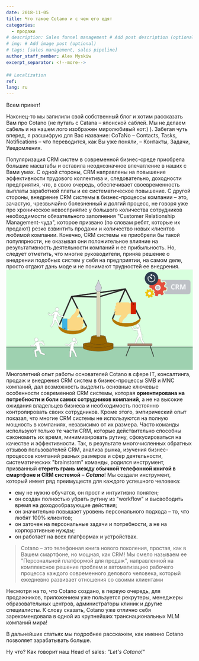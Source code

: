 ```yaml
---
date: 2018-11-05
title: Что такое Cotano и с чем его едят
categories:
  - продажи
# description: Sales funnel management # Add post description (optional)
# img: # Add image post (optional)
# tags: [sales management, sales pipeline]
author_staff_member: Alex Myskiw
excerpt_separator: <!--more-->

## Localization
ref: 
lang: ru
---
```

Всем привет!

Наконец-то мы запилили свой собственный блог и хотим рассказать Вам про Cotano (не путать с Catana – японской саблей. Мы не делаем сабель и на нашем лого изображен миролюбивый кот:) ). Забегая чуть вперед, я расшифрую для Вас название: CoTaNo – Contacts, Tasks, Notifications – что переводится, как Вы уже поняли, – Контакты, Задачи, Уведомления. 

<!--more-->

Популяризация CRM систем в современной бизнес-среде приобрела большие масштабы и оставила неоднозначное впечатление в наших с Вами умах. С одной стороны, CRM направлены на повышение эффективности трудового коллектива и, следовательно, доходности предприятия, что, в свою очередь, обеспечивает своевременность выплаты заработной платы и ее систематическое повышение. С другой стороны, внедрение CRM системы в бизнес-процессы компании – это, зачастую, чрезвычайно болезненный и долгий процесс, не говоря уже про хроническое невосприятие у большого количества сотрудников необходимости обязательного заполнения "Customer Relationship Management-чуда", которое призвано (по словам ребят, которые их продают) резко взвинтить продажи и количество новых клиентов любимой компании. Конечно, CRM системы не приобрели бы такой популярности, не оказывая они положительное влияние на результативность деятельности компаний и ее прибыльность. Но, следует отметить, что многие руководители, приняв решение о внедрении подобных систем у себя на предприятии, на самом деле, просто отдают дань моде и не понимают трудностей ее внедрения. 
![CRM implementation difficulties](/images/CRM-implementation-difficulties.jpg)
Многолетний опыт работы основателей Cotano в сфере IT, консалтинга, продаж и внедрения CRM систем в бизнес-процессы SMB и MNC компаний, дал возможность выделить основные ключевые особенности современной CRM системы, которая **ориентирована на потребности и боли самих сотрудников компаний**, а не на высокие ожидания владельцев бизнеса и необходимость постоянно контролировать своих сотрудников. 
Кроме этого, эмпирический опыт показал, что многие CRM системы не используются на полную мощность в компаниях, независимо от их размера. Часто команды используют только те части CRM, которые действительно способны сэкономить их время, минимизировать рутину, сфокусироваться на качестве и эффективности. 
Так, в результате многочисленных обратных отзывов пользователей CRM, анализа рынка, изучения бизнес-процессов компаний разных размеров и сфер деятельности, систематических "brainstorm" команды, родился инструмент, призванный **стереть грань между обычной телефонной книгой в смартфоне и CRM системой** – **_Cotano_**! 
Мы создали инструмент, который имеет ряд преимуществ для каждого успешного человека:
  - ему не нужно обучатся, он прост и интуитивно понятен;
  - он создан полностью убрать рутину из "workflow" и высвободить время на доходообразующие действия;
  - он значительно повышает уровень персонального подхода – то, что любят 100% клиентов;
  - он заточен на персональные задачи и потребности, а не на корпоративные нужды;
  - он работает на всех платформах и устройствах.
> Cotano – это телефонная книга нового поколения, простая, как в Вашем смартфоне, но мощная, как CRM! Мы смело называем ее "Персональной платформой для продаж", направленной на комплексное решение проблем и автоматизацию рабочего процесса каждого современного делового человека, который ежедневно развивает отношения со своими клиентами

Несмотря на то, что Cotano создано, в первую очередь, для продажников, приложением уже пользуется рекрутеры, менеджеры образовательных центров, администраторы клиник и другие специалисты. К слову сказать, Cotano уже отлично себя зарекомендовала в одной из крупнейших транснациональных MLM компаний мира!

В дальнейших статьях мы подробнее расскажем, как именно Cotano позволяет зарабатывать больше. 

Ну что? Как говорит наш Head of sales: *"Let's Cotano!"*
 

